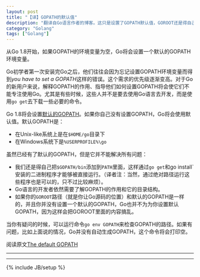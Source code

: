 ```yaml
---
layout: post
title: "【译】GOPATH的默认值"
description: "翻译自Go语言作者的博客。这只是设置了GOPATH默认值，GOROOT还是得自己设置。"
category: "Golang"
tags: ["Golang"]
---
```


从Go 1.8开始，如果GOPATH的环境变量为空，Go将会设置一个默认的GOPATH环境变量。

Go初学者第一次安装完Go之后，他们往往会因为忘记设置GOPATH环境变量而得到*you have to set a GOPATH*这样的错误。这个需求的优先级逐渐变高。对于Go的新用户来说，解释GOPATH的作用、指导他们如何设置GOPATH将会使它们不能专注使用Go。尤其是有些时候，这些人并不是要去使用Go语言去开发，而是使用`go get`去下载一些必要的命令。

Go 1.8将会设置[默认的GOPATH](https://github.com/golang/go/issues/17262)。如果你自己没有设置GOPATH，Go将会使用默认值。默认GOPATH是：

<ins class="adsbygoogle"
     style="display:block; text-align:center;"
     data-ad-layout="in-article"
     data-ad-format="fluid"
     data-ad-client="ca-pub-1651120361108148"
     data-ad-slot="4918476613"></ins>
<script>
     (adsbygoogle = window.adsbygoogle || []).push({});
</script>

+ 在Unix-like系统上是在`$HOME/go`目录下
+ 在Windows系统下是`%USERPROFILE%\go`

虽然已经有了默认的GOPATH，但是它并不能解决所有问题：

+ 我们还是得自己把`$GOPATH/bin`添加到`PATH`里面，这样通过`go get`和go install`安装的二进制程序才能够被直接运行。（译者注：当然，通过绝对路径运行这些程序也是可以的，只不过比较麻烦）。
+ Go语言的开发者依然需要了解GOPATH的作用和它的目录结构。
+ 如果你的`GOROOT`路径（就是你让Go源码的位置）和默认的GOPATH是一样的，并且你并没有设置一个默认的GOPATH，Go也并不为为你设置默认GOPATH，因为这样会把GOROOT里面的内容搞乱。

当你有疑问的时候，可以运行命令`go env GOPATH`来检查GOPATH的路径。如果有问题，比如上面说的情况，Go并没有自动生成GOPATH，这个命令将会打印空。

阅读原文[The default GOPATH](https://rakyll.org/default-gopath/)

---



---

{% include JB/setup %}
